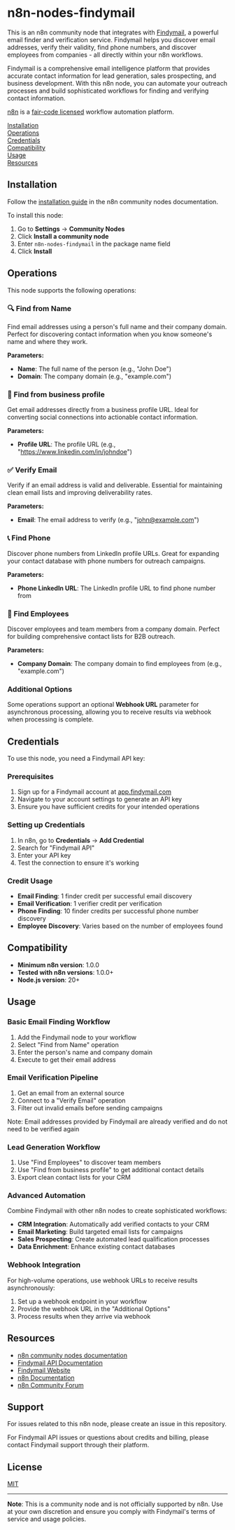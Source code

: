 # n8n-nodes-findymail

This is an n8n community node that integrates with [Findymail](https://app.findymail.com/), a powerful email finder and verification service. Findymail helps you discover email addresses, verify their validity, find phone numbers, and discover employees from companies - all directly within your n8n workflows.

Findymail is a comprehensive email intelligence platform that provides accurate contact information for lead generation, sales prospecting, and business development. With this n8n node, you can automate your outreach processes and build sophisticated workflows for finding and verifying contact information.

[n8n](https://n8n.io/) is a [fair-code licensed](https://docs.n8n.io/reference/license/) workflow automation platform.

[Installation](#installation)  
[Operations](#operations)  
[Credentials](#credentials)  
[Compatibility](#compatibility)  
[Usage](#usage)  
[Resources](#resources)  

## Installation

Follow the [installation guide](https://docs.n8n.io/integrations/community-nodes/installation/) in the n8n community nodes documentation.

To install this node:

1. Go to **Settings** → **Community Nodes**
2. Click **Install a community node**
3. Enter `n8n-nodes-findymail` in the package name field
4. Click **Install**

## Operations

This node supports the following operations:

### 🔍 Find from Name
Find email addresses using a person's full name and their company domain. Perfect for discovering contact information when you know someone's name and where they work.

**Parameters:**
- **Name**: The full name of the person (e.g., "John Doe")
- **Domain**: The company domain (e.g., "example.com")

### 🔗 Find from business profile
Get email addresses directly from a business profile URL. Ideal for converting social connections into actionable contact information.

**Parameters:**
- **Profile URL**: The profile URL (e.g., "https://www.linkedin.com/in/johndoe")

### ✅ Verify Email
Verify if an email address is valid and deliverable. Essential for maintaining clean email lists and improving deliverability rates.

**Parameters:**
- **Email**: The email address to verify (e.g., "john@example.com")

### 📞 Find Phone
Discover phone numbers from LinkedIn profile URLs. Great for expanding your contact database with phone numbers for outreach campaigns.

**Parameters:**
- **Phone LinkedIn URL**: The LinkedIn profile URL to find phone number from

### 👥 Find Employees
Discover employees and team members from a company domain. Perfect for building comprehensive contact lists for B2B outreach.

**Parameters:**
- **Company Domain**: The company domain to find employees from (e.g., "example.com")

### Additional Options
Some operations support an optional **Webhook URL** parameter for asynchronous processing, allowing you to receive results via webhook when processing is complete.

## Credentials

To use this node, you need a Findymail API key:

### Prerequisites
1. Sign up for a Findymail account at [app.findymail.com](https://app.findymail.com/)
2. Navigate to your account settings to generate an API key
3. Ensure you have sufficient credits for your intended operations

### Setting up Credentials
1. In n8n, go to **Credentials** → **Add Credential**
2. Search for "Findymail API"
3. Enter your API key
4. Test the connection to ensure it's working

### Credit Usage
- **Email Finding**: 1 finder credit per successful email discovery
- **Email Verification**: 1 verifier credit per verification
- **Phone Finding**: 10 finder credits per successful phone number discovery
- **Employee Discovery**: Varies based on the number of employees found

## Compatibility

- **Minimum n8n version**: 1.0.0
- **Tested with n8n versions**: 1.0.0+
- **Node.js version**: 20+

## Usage

### Basic Email Finding Workflow
1. Add the Findymail node to your workflow
2. Select "Find from Name" operation
3. Enter the person's name and company domain
4. Execute to get their email address

### Email Verification Pipeline
1. Get an email from an external source
2. Connect to a "Verify Email" operation
3. Filter out invalid emails before sending campaigns

Note: Email addresses provided by Findymail are already verified and do not need to be verified again

### Lead Generation Workflow
1. Use "Find Employees" to discover team members
2. Use "Find from business profile" to get additional contact details
3. Export clean contact lists for your CRM

### Advanced Automation
Combine Findymail with other n8n nodes to create sophisticated workflows:
- **CRM Integration**: Automatically add verified contacts to your CRM
- **Email Marketing**: Build targeted email lists for campaigns
- **Sales Prospecting**: Create automated lead qualification processes
- **Data Enrichment**: Enhance existing contact databases

### Webhook Integration
For high-volume operations, use webhook URLs to receive results asynchronously:
1. Set up a webhook endpoint in your workflow
2. Provide the webhook URL in the "Additional Options"
3. Process results when they arrive via webhook

## Resources

* [n8n community nodes documentation](https://docs.n8n.io/integrations/#community-nodes)
* [Findymail API Documentation](https://app.findymail.com/docs/)
* [Findymail Website](https://app.findymail.com/)
* [n8n Documentation](https://docs.n8n.io/)
* [n8n Community Forum](https://community.n8n.io/)

## Support

For issues related to this n8n node, please create an issue in this repository.

For Findymail API issues or questions about credits and billing, please contact Findymail support through their platform.

## License

[MIT](LICENSE.md)

---

**Note**: This is a community node and is not officially supported by n8n. Use at your own discretion and ensure you comply with Findymail's terms of service and usage policies.